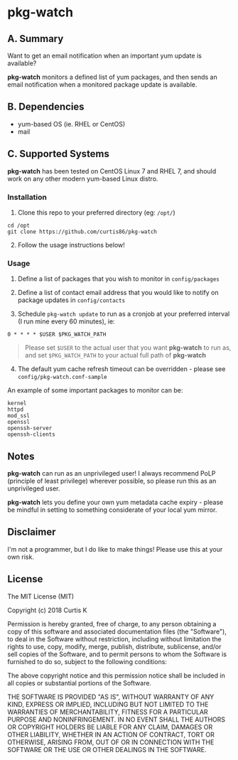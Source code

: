 # pkg-watch

## A. Summary

Want to get an email notification when an important yum update is available?

**pkg-watch** monitors a defined list of yum packages, and then sends an email notification when a monitored package update is available.

## B. Dependencies

 * yum-based OS (ie. RHEL or CentOS)
 * mail

## C. Supported Systems

**pkg-watch** has been tested on CentOS Linux 7 and RHEL 7, and should work on any other modern yum-based Linux distro.

### Installation

1. Clone this repo to your preferred directory (eg: `/opt/`)

```
cd /opt
git clone https://github.com/curtis86/pkg-watch
```

2. Follow the usage instructions below!

### Usage

1) Define a list of packages that you wish to monitor in `config/packages`

2) Define a list of contact email address that you would like to notify on package updates in `config/contacts`

3) Schedule `pkg-watch update` to run as a cronjob at your preferred interval (I run mine every 60 minutes), ie:

`0 * * * * $USER $PKG_WATCH_PATH`

> Please set `$USER` to the actual user that you want **pkg-watch** to run as, and set `$PKG_WATCH_PATH` to your actual full path of **pkg-watch**

4) The default yum cache refresh timeout can be overridden - please see `config/pkg-watch.conf-sample`

An example of some important packages to monitor can be:

```
kernel
httpd
mod_ssl
openssl
openssh-server
openssh-clients
```


## Notes

**pkg-watch** can run as an unprivileged user! I always recommend PoLP (principle of least privilege) wherever possible, so please run this as an unprivileged user.

**pkg-watch** lets you define your own yum metadata cache expiry - please be mindful in setting to something considerate of your local yum mirror.

## Disclaimer

I'm not a programmer, but I do like to make things! Please use this at your own risk.

## License

The MIT License (MIT)

Copyright (c) 2018 Curtis K

Permission is hereby granted, free of charge, to any person obtaining a copy of this software and associated documentation files (the "Software"), to deal in the Software without restriction, including without limitation the rights to use, copy, modify, merge, publish, distribute, sublicense, and/or sell copies of the Software, and to permit persons to whom the Software is furnished to do so, subject to the following conditions:

The above copyright notice and this permission notice shall be included in all copies or substantial portions of the Software.

THE SOFTWARE IS PROVIDED "AS IS", WITHOUT WARRANTY OF ANY KIND, EXPRESS OR IMPLIED, INCLUDING BUT NOT LIMITED TO THE WARRANTIES OF MERCHANTABILITY, FITNESS FOR A PARTICULAR PURPOSE AND NONINFRINGEMENT. IN NO EVENT SHALL THE AUTHORS OR COPYRIGHT HOLDERS BE LIABLE FOR ANY CLAIM, DAMAGES OR OTHER LIABILITY, WHETHER IN AN ACTION OF CONTRACT, TORT OR OTHERWISE, ARISING FROM, OUT OF OR IN CONNECTION WITH THE SOFTWARE OR THE USE OR OTHER DEALINGS IN THE SOFTWARE.
